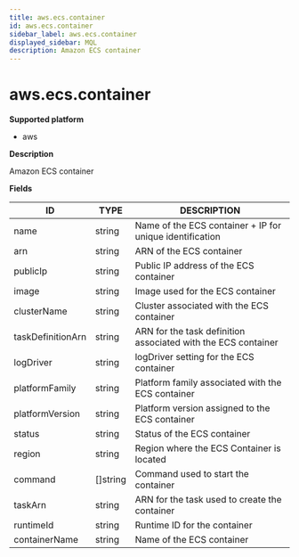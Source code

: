 ```yaml
---
title: aws.ecs.container
id: aws.ecs.container
sidebar_label: aws.ecs.container
displayed_sidebar: MQL
description: Amazon ECS container
---
```


# aws.ecs.container

**Supported platform**

- aws

**Description**

Amazon ECS container

**Fields**

| ID                | TYPE             | DESCRIPTION                                                   |
| ----------------- | ---------------- | ------------------------------------------------------------- |
| name              | string           | Name of the ECS container + IP for unique identification      |
| arn               | string           | ARN of the ECS container                                      |
| publicIp          | string           | Public IP address of the ECS container                        |
| image             | string           | Image used for the ECS container                              |
| clusterName       | string           | Cluster associated with the ECS container                     |
| taskDefinitionArn | string           | ARN for the task definition associated with the ECS container |
| logDriver         | string           | logDriver setting for the ECS container                       |
| platformFamily    | string           | Platform family associated with the ECS container             |
| platformVersion   | string           | Platform version assigned to the ECS container                |
| status            | string           | Status of the ECS container                                   |
| region            | string           | Region where the ECS Container is located                     |
| command           | &#91;&#93;string | Command used to start the container                           |
| taskArn           | string           | ARN for the task used to create the container                 |
| runtimeId         | string           | Runtime ID for the container                                  |
| containerName     | string           | Name of the ECS container                                     |
